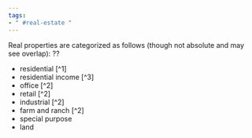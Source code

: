 ```yaml
---
tags:
- " #real-estate "
---
```


Real properties are categorized as follows (though not absolute and may see overlap):
??
- residential [^1]
- residential income [^3]
- office [^2]
- retail [^2]
- industrial [^2]
- farm and ranch [^2]
- special purpose
- land <!--SR:!2023-09-07,6,210-->